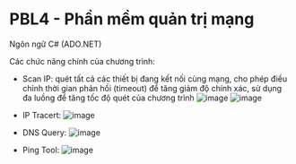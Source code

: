 # PBL4 - Phần mềm quản trị mạng 
Ngôn ngữ C# (ADO.NET)

Các chức năng chính của chương trình:
- Scan IP: quét tất cả các thiết bị đang kết nối cùng mạng, cho phép điều chỉnh thời gian phản hồi (timeout) để tăng giảm độ chính xác, sử dụng đa luồng để tăng tốc độ quét của chương trình
![image](https://user-images.githubusercontent.com/88521078/209695649-e1b490cd-87ed-4e95-b85b-1bddc19d3b40.png)
![image](https://user-images.githubusercontent.com/88521078/209696358-17f66795-41b9-4ad3-91f1-9af207b6df75.png)

- IP Tracert:
![image](https://user-images.githubusercontent.com/88521078/209696170-9bd4957b-a9ea-4524-be5d-e70871587112.png)
- DNS Query:
![image](https://user-images.githubusercontent.com/88521078/209696291-0ff7dc4d-17c0-45f3-b330-1922601eaba8.png)
- Ping Tool:
![image](https://user-images.githubusercontent.com/88521078/209696330-f0250621-e7d0-4d42-a392-b7acb1ff0b38.png)

